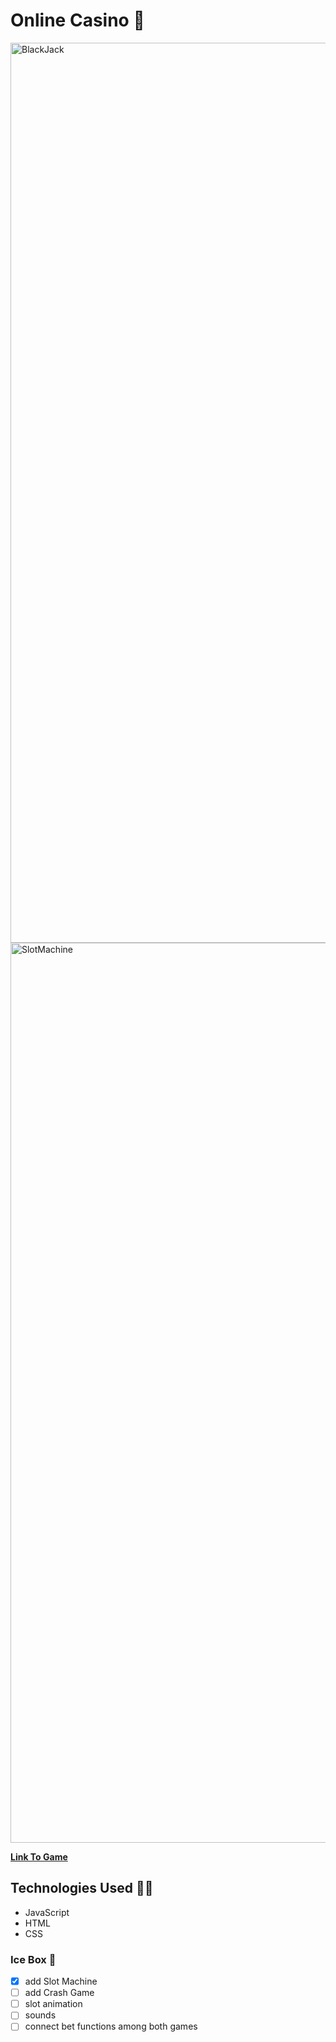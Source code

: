 # Online Casino 🎰

<img width="1440" alt="BlackJack" src="https://github.com/Richardzk17/OnlineCasino/assets/112830334/97db984f-f533-443e-b22d-ad0b2858af8d">
<img width="1440" alt="SlotMachine" src="https://github.com/Richardzk17/OnlineCasino/assets/112830334/1e390ed7-8ad8-48bd-813e-af4cb2de3a5b">

[**Link To Game**](https://onlinecasinoworld.netlify.app/indexslot)

## Technologies Used 👨‍💻

* JavaScript
* HTML
* CSS 

### Ice Box 🥶

- [x] add Slot Machine
- [ ] add Crash Game
- [ ] slot animation  
- [ ] sounds 
- [ ] connect bet functions among both games
